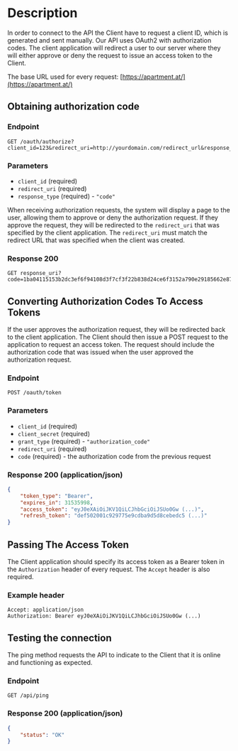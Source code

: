 # Description

In order to connect to the API the Client have to request a client ID, which is generated and 
sent manually. Our API uses OAuth2 with authorization codes. 
The client application will redirect a user to our server where they will either approve or
 deny the request to issue an access token to the Client.

The base URL used for every request: [https://apartment.at/](https://apartment.at/)

## Obtaining authorization code

### Endpoint
```
GET /oauth/authorize?client_id=123&redirect_uri=http://yourdomain.com/redirect_url&response_type=code
```

### Parameters
- `client_id` (required)
- `redirect_uri` (required)
- `response_type` (required) - `"code"`

When receiving authorization requests, the system will display a page to the user, allowing 
them to approve or deny the authorization request. If they approve the request, they will be 
redirected to the `redirect_uri` that was specified by the client application. 
The `redirect_uri` must match the redirect URL that was specified when the client was created.

### Response 200
```
GET response_uri?code=1ba04115153b2dc3ef6f94108d3f7cf3f22b838d24ce6f3152a790e29185662e871ba33d32e847d2
```

## Converting Authorization Codes To Access Tokens

If the user approves the authorization request, they will be redirected back to the client 
application. The Client should then issue a POST request to the application to request an 
access token. The request should include the authorization code that was issued when the user 
approved the authorization request. 

### Endpoint
```
POST /oauth/token
```

### Parameters
- `client_id` (required)
- `client_secret` (required)
- `grant_type` (required) - `"authorization_code"`
- `redirect_uri` (required)
- `code` (required) - the authorization code from the previous request

### Response 200 (application/json)
```json
{
    "token_type": "Bearer",
    "expires_in": 31535998,
    "access_token": "eyJ0eXAiOiJKV1QiLCJhbGciOiJSUo0Gw (...)",
    "refresh_token": "def502001c929775e9cdba9d5d8cebedc5 (...)"
}
```

## Passing The Access Token

The Client application should specify its access token as a Bearer token in the `Authorization` 
header of every request. The `Accept` header is also required.

### Example header
```
Accept: application/json
Authorization: Bearer eyJ0eXAiOiJKV1QiLCJhbGciOiJSUo0Gw (...)
```

## Testing the connection

The ping method requests the API to indicate to the Client that it is online and functioning as expected.

### Endpoint
```
GET /api/ping
```

### Response 200 (application/json)
```json
{
    "status": "OK"
}
```